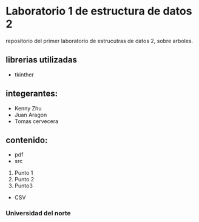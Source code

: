 # Laboratorio 1 de estructura de datos 2
repositorio del primer laboratorio de estrucutras de datos 2, sobre arboles.

## librerias utilizadas
- tkinther

## integerantes:
- Kenny Zhu
- Juan Aragon
- Tomas cervecera

## contenido:
- pdf
- src
1. Punto 1
2. Punto 2
3. Punto3
- CSV

### Universidad del norte
